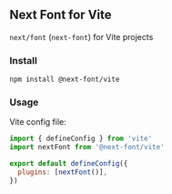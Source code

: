 ## Next Font for Vite

`next/font` (`next-font`) for Vite projects

### Install

```
npm install @next-font/vite
```

### Usage

Vite config file:

```js
import { defineConfig } from 'vite'
import nextFont from '@next-font/vite'

export default defineConfig({
  plugins: [nextFont()],
})
```